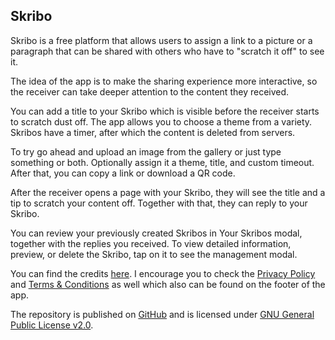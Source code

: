 ## Skribo

Skribo is a free platform that allows users to assign a link to a picture or a paragraph that can be shared with others who have to "scratch it off" to see it.

The idea of the app is to make the sharing experience more interactive, so the receiver can take deeper attention to the content they received. 

You can add a title to your Skribo which is visible before the receiver starts to scratch dust off. The app allows you to choose a theme from a variety. Skribos have a timer, after which the content is deleted from servers.

To try go ahead and upload an image from the gallery or just type something or both. Optionally assign it a theme, title, and custom timeout. After that, you can copy a link or download a QR code.

After the receiver opens a page with your Skribo, they will see the title and a tip to scratch your content off. Together with that, they can reply to your Skribo.

You can review your previously created Skribos in Your Skribos modal, together with the replies you received. To view detailed information, preview, or delete the Skribo, tap on it to see the management modal.

You can find the credits [here](/CREDITS.md). I encourage you to check the [Privacy Policy](https://github.com/oleksiibesida/skribo.link/blob/active/PRIVACY.md) and [Terms & Conditions](https://github.com/oleksiibesida/skribo.link/blob/active/TERMS.md) as well which also can be found on the footer of the app.

The repository is published on [GitHub](https://github.com/oleksiibesida/skribo.link) and is licensed under [GNU General Public License v2.0](https://github.com/oleksiibesida/skribo.link/blob/active/LICENSE.md).
